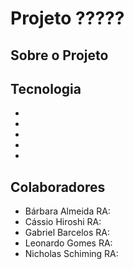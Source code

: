 # Projeto ?????

## Sobre o Projeto

## Tecnologia
*
*
*
*
*

## Colaboradores
* Bárbara Almeida   RA:
* Cássio Hiroshi    RA:
* Gabriel Barcelos  RA:
* Leonardo Gomes    RA:
* Nicholas Schiming RA:
